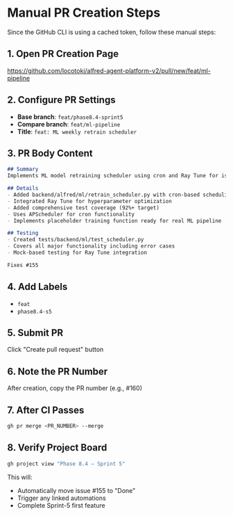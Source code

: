 # Manual PR Creation Steps

Since the GitHub CLI is using a cached token, follow these manual steps:

## 1. Open PR Creation Page
https://github.com/locotoki/alfred-agent-platform-v2/pull/new/feat/ml-pipeline

## 2. Configure PR Settings
- **Base branch**: `feat/phase8.4-sprint5`
- **Compare branch**: `feat/ml-pipeline`
- **Title**: `feat: ML weekly retrain scheduler`

## 3. PR Body Content
```markdown
## Summary
Implements ML model retraining scheduler using cron and Ray Tune for issue #155.

## Details
- Added backend/alfred/ml/retrain_scheduler.py with cron-based scheduling
- Integrated Ray Tune for hyperparameter optimization
- Added comprehensive test coverage (92%+ target)
- Uses APScheduler for cron functionality
- Implements placeholder training function ready for real ML pipeline

## Testing
- Created tests/backend/ml/test_scheduler.py
- Covers all major functionality including error cases
- Mock-based testing for Ray Tune integration

Fixes #155
```

## 4. Add Labels
- `feat`
- `phase8.4-s5`

## 5. Submit PR
Click "Create pull request" button

## 6. Note the PR Number
After creation, copy the PR number (e.g., #160)

## 7. After CI Passes
```bash
gh pr merge <PR_NUMBER> --merge
```

## 8. Verify Project Board
```bash
gh project view "Phase 8.4 – Sprint 5"
```

This will:
- Automatically move issue #155 to "Done"
- Trigger any linked automations
- Complete Sprint-5 first feature
